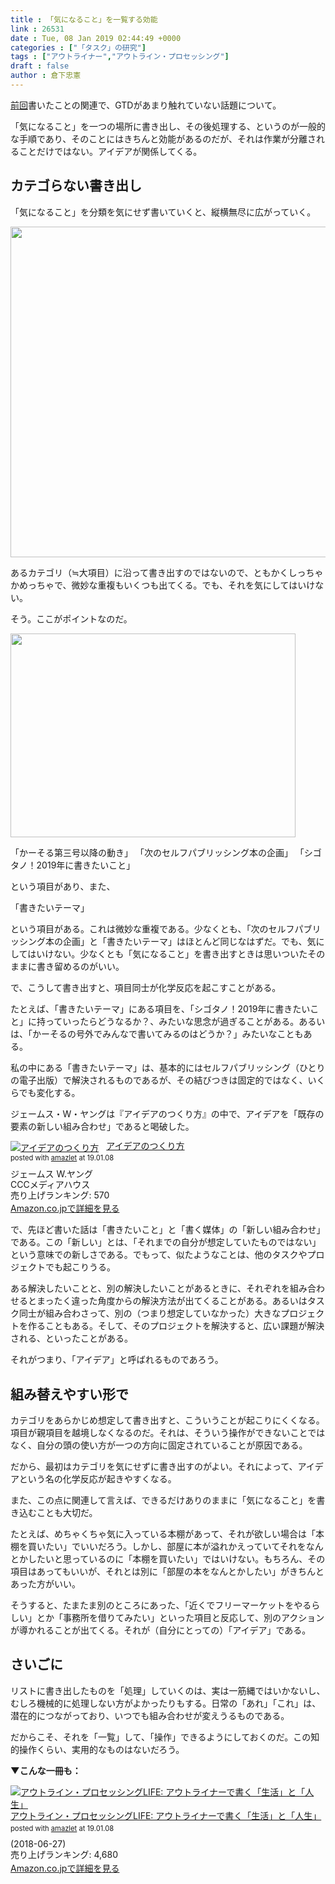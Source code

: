 ```yaml
---
title : 「気になること」を一覧する効能
link : 26531
date : Tue, 08 Jan 2019 02:44:49 +0000
categories : ["「タスク」の研究"]
tags : ["アウトライナー","アウトライン・プロセッシング"]
draft : false
author : 倉下忠憲
---
```


<a href="https://rashita.net/blog/?p=26520">前回</a>書いたことの関連で、GTDがあまり触れていない話題について。

「気になること」を一つの場所に書き出し、その後処理する、というのが一般的な手順であり、そのことにはきちんと効能があるのだが、それは作業が分離されることだけではない。アイデアが関係してくる。

<h2>カテゴらない書き出し</h2>

「気になること」を分類を気にせず書いていくと、縦横無尽に広がっていく。

<a href="https://rashita.net/blog/?attachment_id=26532" rel="attachment wp-att-26532"><img src="https://rashita.net/blog/wp-content/uploads/2019/01/screenshot-3-700x529.png" alt="" width="700" height="529" class="alignnone size-large wp-image-26532" /></a>

あるカテゴリ（≒大項目）に沿って書き出すのではないので、ともかくしっちゃかめっちゃで、微妙な重複もいくつも出てくる。でも、それを気にしてはいけない。

そう。ここがポイントなのだ。

<a href="https://rashita.net/blog/?attachment_id=26534" rel="attachment wp-att-26534"><img src="https://rashita.net/blog/wp-content/uploads/2019/01/screenshot-4.png" alt="" width="456" height="326" class="alignnone size-full wp-image-26534" /></a>

「かーそる第三号以降の動き」
「次のセルフパブリッシング本の企画」
「シゴタノ！2019年に書きたいこと」

という項目があり、また、

「書きたいテーマ」

という項目がある。これは微妙な重複である。少なくとも、「次のセルフパブリッシング本の企画」と「書きたいテーマ」はほとんど同じなはずだ。でも、気にしてはいけない。少なくとも「気になること」を書き出すときは思いついたそのままに書き留めるのがいい。

で、こうして書き出すと、項目同士が化学反応を起こすことがある。

たとえば、「書きたいテーマ」にある項目を、「シゴタノ！2019年に書きたいこと」に持っていったらどうなるか？、みたいな思念が過ぎることがある。あるいは、「かーそるの号外でみんなで書いてみるのはどうか？」みたいなこともある。

私の中にある「書きたいテーマ」は、基本的にはセルフパブリッシング（ひとりの電子出版）で解決されるものであるが、その結びつきは固定的ではなく、いくらでも変化する。

ジェームス・W・ヤングは『アイデアのつくり方』の中で、アイデアを「既存の要素の新しい組み合わせ」であると喝破した。

<div class="amazlet-box" style="margin-bottom:0px;"><div class="amazlet-image" style="float:left;margin:0px 12px 1px 0px;"><a href="http://www.amazon.co.jp/exec/obidos/ASIN/4484881047/rashita1000-22/ref=nosim/" name="amazletlink" target="_blank"><img src="https://images-fe.ssl-images-amazon.com/images/I/51cWVtqch8L._SL160_.jpg" alt="アイデアのつくり方" style="border: none;" /></a></div><div class="amazlet-info" style="line-height:120%; margin-bottom: 10px"><div class="amazlet-name" style="margin-bottom:10px;line-height:120%"><a href="http://www.amazon.co.jp/exec/obidos/ASIN/4484881047/rashita1000-22/ref=nosim/" name="amazletlink" target="_blank">アイデアのつくり方</a><div class="amazlet-powered-date" style="font-size:80%;margin-top:5px;line-height:120%">posted with <a href="http://www.amazlet.com/" title="amazlet" target="_blank">amazlet</a> at 19.01.08</div></div><div class="amazlet-detail">ジェームス W.ヤング <br />CCCメディアハウス <br />売り上げランキング: 570<br /></div><div class="amazlet-sub-info" style="float: left;"><div class="amazlet-link" style="margin-top: 5px"><a href="http://www.amazon.co.jp/exec/obidos/ASIN/4484881047/rashita1000-22/ref=nosim/" name="amazletlink" target="_blank">Amazon.co.jpで詳細を見る</a></div></div></div><div class="amazlet-footer" style="clear: left"></div></div>

で、先ほど書いた話は「書きたいこと」と「書く媒体」の「新しい組み合わせ」である。この「新しい」とは、「それまでの自分が想定していたものではない」という意味での新しさである。でもって、似たようなことは、他のタスクやプロジェクトでも起こりうる。

ある解決したいことと、別の解決したいことがあるときに、それぞれを組み合わせるとまったく違った角度からの解決方法が出てくることがある。あるいはタスク同士が組み合わさって、別の（つまり想定していなかった）大きなプロジェクトを作ることもある。そして、そのプロジェクトを解決すると、広い課題が解決される、といったことがある。

それがつまり、「アイデア」と呼ばれるものであろう。

<h2>組み替えやすい形で</h2>

カテゴリをあらかじめ想定して書き出すと、こういうことが起こりにくくなる。項目が親項目を越境しなくなるのだ。それは、そういう操作ができないことではなく、自分の頭の使い方が一つの方向に固定されていることが原因である。

だから、最初はカテゴリを気にせずに書き出すのがよい。それによって、アイデアという名の化学反応が起きやすくなる。

また、この点に関連して言えば、できるだけありのままに「気になること」を書き込むことも大切だ。

たとえば、めちゃくちゃ気に入っている本棚があって、それが欲しい場合は「本棚を買いたい」でいいだろう。しかし、部屋に本が溢れかえっていてそれをなんとかしたいと思っているのに「本棚を買いたい」ではいけない。もちろん、その項目はあってもいいが、それとは別に「部屋の本をなんとかしたい」がきちんとあった方がいい。

そうすると、たまたま別のところにあった、「近くでフリーマーケットをやるらしい」とか「事務所を借りてみたい」といった項目と反応して、別のアクションが導かれることが出てくる。それが（自分にとっての）「アイデア」である。

<h2>さいごに</h2>

リストに書き出したものを「処理」していくのは、実は一筋縄ではいかないし、むしろ機械的に処理しない方がよかったりもする。日常の「あれ」「これ」は、潜在的につながっており、いつでも組み合わせが変えうるものである。

だからこそ、それを「一覧」して、「操作」できるようにしておくのだ。この知的操作くらい、実用的なものはないだろう。

<strong>▼こんな一冊も：</strong>

<div class="amazlet-box" style="margin-bottom:0px;"><div class="amazlet-image" style="float:left;margin:0px 12px 1px 0px;"><a href="http://www.amazon.co.jp/exec/obidos/ASIN/B07F3KN42K/rashita1000-22/ref=nosim/" name="amazletlink" target="_blank"><img src="https://images-fe.ssl-images-amazon.com/images/I/41nO1V43OIL._SL160_.jpg" alt="アウトライン・プロセッシングLIFE: アウトライナーで書く「生活」と「人生」" style="border: none;" /></a></div><div class="amazlet-info" style="line-height:120%; margin-bottom: 10px"><div class="amazlet-name" style="margin-bottom:10px;line-height:120%"><a href="http://www.amazon.co.jp/exec/obidos/ASIN/B07F3KN42K/rashita1000-22/ref=nosim/" name="amazletlink" target="_blank">アウトライン・プロセッシングLIFE: アウトライナーで書く「生活」と「人生」</a><div class="amazlet-powered-date" style="font-size:80%;margin-top:5px;line-height:120%">posted with <a href="http://www.amazlet.com/" title="amazlet" target="_blank">amazlet</a> at 19.01.08</div></div><div class="amazlet-detail"> (2018-06-27)<br />売り上げランキング: 4,680<br /></div><div class="amazlet-sub-info" style="float: left;"><div class="amazlet-link" style="margin-top: 5px"><a href="http://www.amazon.co.jp/exec/obidos/ASIN/B07F3KN42K/rashita1000-22/ref=nosim/" name="amazletlink" target="_blank">Amazon.co.jpで詳細を見る</a></div></div></div><div class="amazlet-footer" style="clear: left"></div></div>
